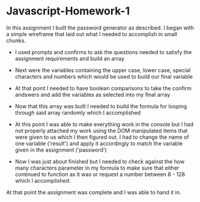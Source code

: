 # Javascript-Homework-1

In this assignment I built the password generator as described. I began with a simple wireframe that laid out what I needed to accomplish in small chunks. 

- I used prompts and confirms to ask the questions needed to satisfy the assignment requirements and build an array

- Next were the variables containing the upper case, lower case, special characters and numbers which would be used to build our final variable

- At that point I needed to have boolean comparisons to take the confirm andswers and add the variables as selected into my final array

- Now that this array was built I needed to build the formula for looping through said array randomly which I accomplished

- At this point I was able to make everything work in the console but I had not properly attached my work using the DOM manipulated items that were given to us which I then figured out. I had to change the name of one variable ('result') and apply it accordingly to match the variable given in the assignment ('password')

- Now I was just about finished but I needed to check against the how many characters parameter in my formula to make sure that either continued to function as it was or request a number between 8 - 128 which I accomplished.

At that point the assignment was complete and I was able to hand it in.